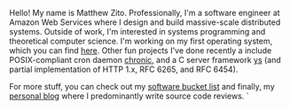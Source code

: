 Hello! My name is Matthew Zito. Professionally, I'm a software engineer at Amazon Web Services where I design and build massive-scale distributed systems. Outside of work, I'm interested in systems programming and theoretical computer science. I'm working on my first operating system, which you can find [here](https://github.com/exbotanical/toulouse). Other fun projects I've done recently a include POSIX-compliant cron daemon [chronic](https://github.com/exbotanical/chronic), and a C server framework [ys](https://github.com/exbotanical/ys) (and partial implementation of HTTP 1.x, RFC 6265, and RFC 6454).

For more stuff, you can check out my [software bucket list](./docs/mr_bucket.md) and finally, my [personal blog](zito.fyi) where I predominantly write source code reviews.
`
